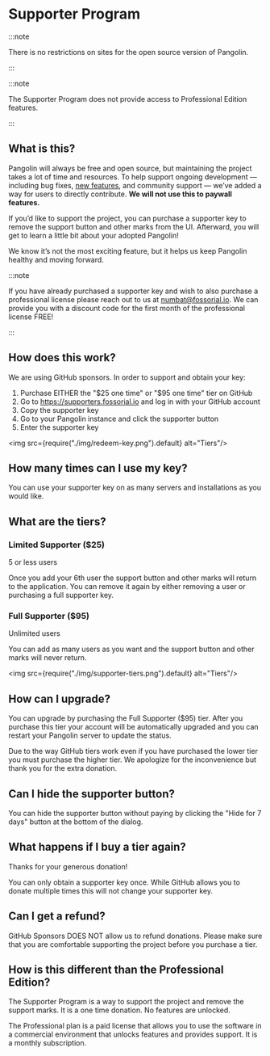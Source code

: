 # Supporter Program

:::note

There is no restrictions on sites for the open source version of Pangolin.

:::

:::note

The Supporter Program does not provide access to Professional Edition features.

:::

## What is this?

Pangolin will always be free and open source, but maintaining the project takes a lot of time and resources. To help support ongoing development — including bug fixes, [new features](https://github.com/orgs/fosrl/projects/1/views/1), and community support — we’ve added a way for users to directly contribute. **We will not use this to paywall features.**

If you’d like to support the project, you can purchase a supporter key to remove the support button and other marks from the UI. Afterward, you will get to learn a little bit about your adopted Pangolin!

We know it’s not the most exciting feature, but it helps us keep Pangolin healthy and moving forward.

:::note

If you have already purchased a supporter key and wish to also purchase a professional license please reach out to us at numbat@fossorial.io. We can provide you with a discount code for the first month of the professional license FREE!

:::

## How does this work?

We are using GitHub sponsors. In order to support and obtain your key:

1. Purchase EITHER the "$25 one time" or "$95 one time" tier on GitHub
2. Go to https://supporters.fossorial.io and log in with your GitHub account
3. Copy the supporter key
4. Go to your Pangolin instance and click the supporter button
5. Enter the supporter key

<img src={require("./img/redeem-key.png").default} alt="Tiers"/>

## How many times can I use my key?

You can use your supporter key on as many servers and installations as you would like.

## What are the tiers?

### Limited Supporter ($25)

5 or less users

Once you add your 6th user the support button and other marks will return to the application. You can remove it again by either removing a user or purchasing a full supporter key.

### Full Supporter ($95)

Unlimited users

You can add as many users as you want and the support button and other marks will never return.

<img src={require("./img/supporter-tiers.png").default} alt="Tiers"/>

## How can I upgrade?

You can upgrade by purchasing the Full Supporter ($95) tier. After you purchase this tier your account will be automatically upgraded and you can restart your Pangolin server to update the status.

Due to the way GitHub tiers work even if you have purchased the lower tier you must purchase the higher tier. We apologize for the inconvenience but thank you for the extra donation.

## Can I hide the supporter button?

You can hide the supporter button without paying by clicking the "Hide for 7 days" button at the bottom of the dialog.

## What happens if I buy a tier again?

Thanks for your generous donation!

You can only obtain a supporter key once. While GitHub allows you to donate multiple times this will not change your supporter key.

## Can I get a refund?

GitHub Sponsors DOES NOT allow us to refund donations. Please make sure that you are comfortable supporting the project before you purchase a tier.

## How is this different than the Professional Edition?

The Supporter Program is a way to support the project and remove the
support marks. It is a one time donation. No features are unlocked.

The Professional plan is a paid license that allows you to use the
software in a commercial environment that unlocks features and
provides support. It is a monthly subscription.
